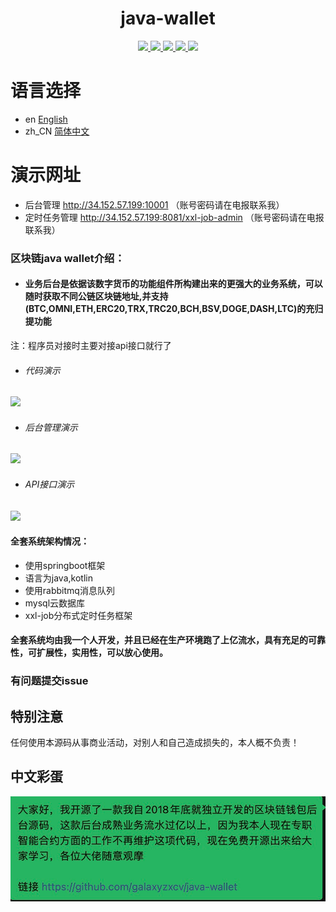 <h1 align="center">
  java-wallet
</h1>
<p align="center">

  <a href="https://travis-ci.org/galaxyzxcv/java-wallet">
    <img src="https://travis-ci.org/galaxyzxcv/java-wallet.svg?branch=master">
  </a>

  <a href="https://github.com/galaxyzxcv/java-wallet/issues">
    <img src="https://img.shields.io/github/issues/galaxyzxcv/java-wallet.svg">
  </a>

  <a href="https://github.com/galaxyzxcv/java-wallet/pulls">
    <img src="https://img.shields.io/github/issues-pr/galaxyzxcv/java-wallet.svg">
  </a>

  <a href="https://github.com/galaxyzxcv/java-wallet/graphs/contributors">
    <img src="https://img.shields.io/github/contributors/galaxyzxcv/java-wallet.svg">
  </a>

  <a href="LICENSE">
    <img src="https://img.shields.io/github/license/galaxyzxcv/java-wallet.svg">
  </a>

</p>

# 语言选择

- en [English](README.md)
- zh_CN [简体中文](README_zh_CN.md)

# 演示网址
- 后台管理 http://34.152.57.199:10001
  （账号密码请在电报联系我）
- 定时任务管理 http://34.152.57.199:8081/xxl-job-admin
  （账号密码请在电报联系我）

### 区块链java wallet介绍：
- #### 业务后台是依据该数字货币的功能组件所构建出来的更强大的业务系统，可以随时获取不同公链区块链地址,并支持(BTC,OMNI,ETH,ERC20,TRX,TRC20,BCH,BSV,DOGE,DASH,LTC)的充归提功能
注：程序员对接时主要对接api接口就行了
- ###### 代码演示
![](https://i.ibb.co/PD2zRPD/We-Chate0ef7be708d49975ed0d411eb4194a47.png)
- ###### 后台管理演示
![](https://i.ibb.co/zb8LtyH/test.gif)
- ###### API接口演示
![](https://i.ibb.co/MPbh9Gj/test1.gif)

#### 全套系统架构情况：
- 使用springboot框架
- 语言为java,kotlin
- 使用rabbitmq消息队列
- mysql云数据库
- xxl-job分布式定时任务框架

#### 全套系统均由我一个人开发，并且已经在生产环境跑了上亿流水，具有充足的可靠性，可扩展性，实用性，可以放心使用。

### 有问题提交issue

## 特别注意

任何使用本源码从事商业活动，对别人和自己造成损失的，本人概不负责！

## 中文彩蛋
![img.png](img.png)